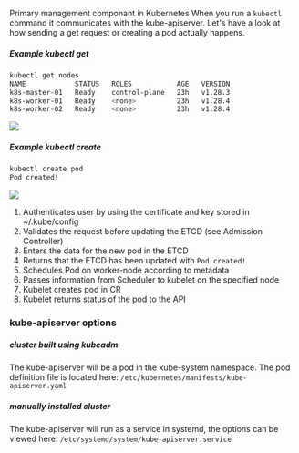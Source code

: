 Primary management componant in Kubernetes
When you run a `kubectl` command it communicates with the kube-apiserver. Let's have a look at how sending a get request or creating a pod actually happens.
##### Example kubectl get
```bash
kubectl get nodes
NAME            STATUS   ROLES           AGE   VERSION
k8s-master-01   Ready    control-plane   23h   v1.28.3
k8s-worker-01   Ready    <none>          23h   v1.28.4
k8s-worker-02   Ready    <none>          23h   v1.28.4
```
![](kubectl_get_nodes.png)
##### Example kubectl create
```bash
kubectl create pod
Pod created!
```
![](kuebctl_create_pod.png)
1. Authenticates user by using the certificate and key stored in ~/.kube/config
2. Validates the request before updating the ETCD (see Admission Controller)
3. Enters the data for the new pod in the ETCD
4. Returns that the ETCD has been updated with `Pod created!`
5. Schedules Pod on worker-node according to metadata
6. Passes information from Scheduler to kubelet on the specified node
7. Kubelet creates pod in CR
8. Kubelet returns status of the pod to the API

### kube-apiserver options
##### cluster built using kubeadm
The kube-apiserver will be a pod in the kube-system namespace. The pod definition file is located here: `/etc/kubernetes/manifests/kube-apiserver.yaml`
##### manually installed cluster
The kube-apiserver will run as a service in systemd, the options can be viewed here:
`/etc/systemd/system/kube-apiserver.service`



